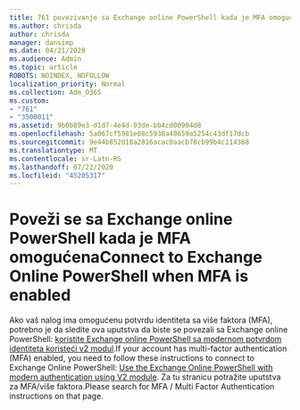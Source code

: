 ```yaml
---
title: 761 povezivanje sa Exchange online PowerShell kada je MFA omogućena
ms.author: chrisda
author: chrisda
manager: dansimp
ms.date: 04/21/2020
ms.audience: Admin
ms.topic: article
ROBOTS: NOINDEX, NOFOLLOW
localization_priority: Normal
ms.collection: Adm_O365
ms.custom:
- "761"
- "3500011"
ms.assetid: 9b0b89e3-d1d7-4e4d-93de-bb4cd00904d8
ms.openlocfilehash: 5a067cf5981e08c5938a48659a5254c43df17dcb
ms.sourcegitcommit: 9e44b852d18a2816acac0aacb78cb99b4c114368
ms.translationtype: MT
ms.contentlocale: sr-Latn-RS
ms.lasthandoff: 07/22/2020
ms.locfileid: "45205317"
---
```

# <a name="connect-to-exchange-online-powershell-when-mfa-is-enabled"></a><span data-ttu-id="b7dd6-102">Poveži se sa Exchange online PowerShell kada je MFA omogućena</span><span class="sxs-lookup"><span data-stu-id="b7dd6-102">Connect to Exchange Online PowerShell when MFA is enabled</span></span>

<span data-ttu-id="b7dd6-103">Ako vaš nalog ima omogućenu potvrdu identiteta sa više faktora (MFA), potrebno je da sledite ova uputstva da biste se povezali sa Exchange online PowerShell: [koristite Exchange online PowerShell sa modernom potvrdom identiteta koristeći v2 modul](https://aka.ms/exops-docs).</span><span class="sxs-lookup"><span data-stu-id="b7dd6-103">If your account has multi-factor authentication (MFA) enabled, you need to follow these instructions to connect to Exchange Online PowerShell: [Use the Exchange Online PowerShell with modern authentication using V2 module](https://aka.ms/exops-docs).</span></span> <span data-ttu-id="b7dd6-104">Za tu stranicu potražite uputstva za MFA/više faktora.</span><span class="sxs-lookup"><span data-stu-id="b7dd6-104">Please search for MFA / Multi Factor Authentication instructions on that page.</span></span>
